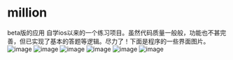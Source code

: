 million
=======

beta版的应用
自学ios以来的一个练习项目。虽然代码质量一般般，功能也不甚完善，但已实现了基本的答题等逻辑。尽力了！下面是程序的一些界面图片。
![image](https://raw2.github.com/hawk0620/million/master/showimg/%E7%99%BB%E5%BD%95.jpg)
![image](https://raw2.github.com/hawk0620/million/master/showimg/%E4%B8%BB%E7%95%8C%E9%9D%A2.jpg)
![image](https://raw2.github.com/hawk0620/million/master/showimg/%E7%AD%94%E9%A2%98%E7%95%8C%E9%9D%A2.jpg)
![image](https://raw2.github.com/hawk0620/million/master/showimg/%E7%AD%94%E9%A2%98%E7%95%8C%E9%9D%A2.jpg)
![image](https://raw2.github.com/hawk0620/million/master/showimg/%E7%AD%94%E9%A2%98%E7%BB%93%E6%9D%9F.jpg)
![image](https://raw2.github.com/hawk0620/million/master/showimg/%E7%9F%A5%E8%AF%86%E7%A7%AF%E7%B4%AF.jpg)
